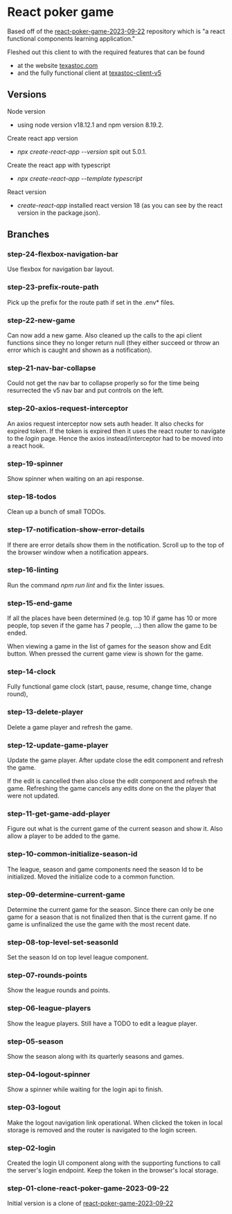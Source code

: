 # React poker game
Based off of the [react-poker-game-2023-09-22](https://github.com/gpratte/react-poker-game-2023-09-22) 
repository which is "a react functional components learning application."

Fleshed out this client to with the required features that can be found 
* at the website [texastoc.com](https://www.texastoc.com)
* and the fully functional client at [texastoc-client-v5](https://github.com/gpratte/texastoc-client-v5/tree/master/src/current-game/components)

## Versions
Node version
* using node version v18.12.1 and npm version 8.19.2.

Create react app version
* _npx create-react-app --version_ spit out 5.0.1.

Create the react app with typescript
* _npx create-react-app --template typescript_

React version
* _create-react-app_ installed react version 18 (as you can see by the react version in the package.json).

## Branches
### step-24-flexbox-navigation-bar
Use flexbox for navigation bar layout.

### step-23-prefix-route-path
Pick up the prefix for the route path if set in the .env* files.

### step-22-new-game
Can now add a new game. Also cleaned up the calls to the api client functions since they
no longer return null (they either succeed or throw an error which is caught and shown
as a notification).

### step-21-nav-bar-collapse
Could not get the nav bar to collapse properly so for the time 
being resurrected the v5 nav bar and put controls on the left.

### step-20-axios-request-interceptor
An axios request interceptor now sets auth header. It also checks for expired token.
If the token is expired then it uses the react router to navigate to the *login* page.
Hence the axios instead/interceptor had to be moved into a react hook.

### step-19-spinner
Show spinner when waiting on an api response.

### step-18-todos
Clean up a bunch of small TODOs.

### step-17-notification-show-error-details
If there are error details show them in the notification. Scroll up to the top of the 
browser window when a notification appears.

### step-16-linting
Run the command _npm run lint_ and fix the linter issues.

### step-15-end-game
If all the places have been determined (e.g. top 10 if game has 10 or more people, top seven if
the game has 7 people, ...) then allow the game to be ended.

When viewing a game in the list of games for the season show and Edit button. When pressed
the current game view is shown for the game.

###  step-14-clock
Fully functional game clock (start, pause, resume, change time, change round),

### step-13-delete-player
Delete a game player and refresh the game.

### step-12-update-game-player
Update the game player. After update close the edit component and refresh the game.

If the edit is cancelled then also close the edit component and refresh the game. Refreshing 
the game cancels any edits done on the the player that were not updated.

### step-11-get-game-add-player
Figure out what is the current game of the current season and show it. 
Also allow a player to be added to the game.

### step-10-common-initialize-season-id
The league, season and game components need the season Id to be initialized.
Moved the initialize code to a common function.

###  step-09-determine-current-game
Determine the current game for the season. Since there can only be one game 
for a season that is not finalized then that is the current game. If no
game is unfinalized the use the game with the most recent date.

### step-08-top-level-set-seasonId
Set the season Id on top level league component.

### step-07-rounds-points
Show the league rounds and points.

### step-06-league-players
Show the league players. Still have a TODO to edit a league player.

### step-05-season
Show the season along with its quarterly seasons and games.

### step-04-logout-spinner
Show a spinner while waiting for the login api to finish.

### step-03-logout
Make the logout navigation link operational. When clicked the token in local storage
is removed and the router is navigated to the login screen.

### step-02-login
Created the login UI component along with the supporting functions to call the
server's login endpoint. Keep the token in the browser's local storage. 

### step-01-clone-react-poker-game-2023-09-22
Initial version is a clone of [react-poker-game-2023-09-22](https://github.com/gpratte/react-poker-game-2023-09-22) 


